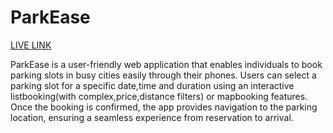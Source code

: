 # ParkEase 

[LIVE LINK](https://parkease-parking.netlify.app)

ParkEase is a user-friendly web application that enables individuals to book parking slots in busy cities easily through their phones. Users can select a parking slot for a specific date,time and duration using an interactive listbooking(with complex,price,distance filters) or mapbooking features. Once the booking is confirmed, the app provides navigation to the parking location, ensuring a seamless experience from reservation to arrival.
